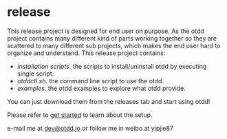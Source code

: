 # release

This release project is designed for end user on purpose.
As the otdd project contains many different kind of parts working together so they are scattered to many different sub projects, which makes the end user hard to organize and understand.
This release project contains:

- *installation scripts*. the scripts to install/uninstall otdd by executing single script.
- *otddctl.sh*. the command line script to use the otdd.
- *examples*. the otdd examples to explore what otdd provide.

You can just download them from the releases tab and start using otdd!

Please refer to [get started](https://otdd.io/getstarted) to learn about the setup.

e-mail me at dev@otdd.io or follow me in weibo at yipjie87
